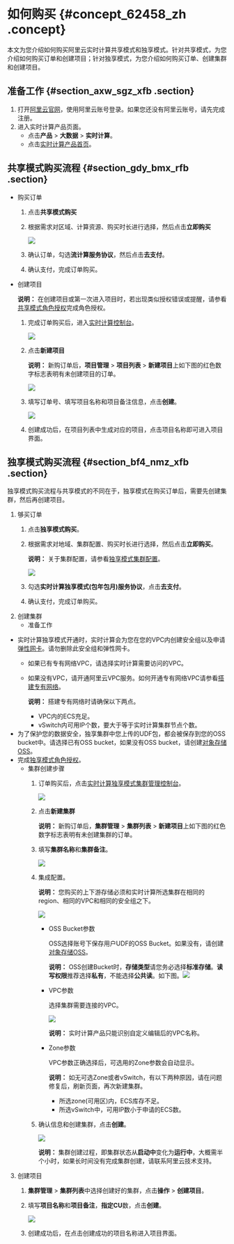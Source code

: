 # 如何购买 {#concept_62458_zh .concept}

本文为您介绍如何购买阿里云实时计算共享模式和独享模式。针对共享模式，为您介绍如何购买订单和创建项目；针对独享模式，为您介绍如何购买订单、创建集群和创建项目。

## 准备工作 {#section_axw_sgz_xfb .section}

1.  打开[阿里云官网](https://www.aliyun.com)，使用阿里云账号登录。如果您还没有阿里云账号，请先完成注册。
2.  进入实时计算产品页面。
    -   点击**产品** \> **大数据** \> **实时计算**。
    -   点击[实时计算产品首页](https://data.aliyun.com/product/sc?spm=5176.8142029.dataTechnology.3.2f366d3ed3LvmR)。

## 共享模式购买流程 {#section_gdy_bmx_rfb .section}

-   购买订单

    1.  点击**共享模式购买**
    2.  根据需求对区域、计算资源、购买时长进行选择，然后点击**立即购买**

        ![](http://static-aliyun-doc.oss-cn-hangzhou.aliyuncs.com/assets/img/40807/154769040421771_zh-CN.png)

    3.  确认订单，勾选**流计算服务协议**，然后点击**去支付**。
    4.  确认支付，完成订单购买。
-   创建项目

    **说明：** 在创建项目或第一次进入项目时，若出现类似授权错误或提醒，请参看[共享模式角色授权](cn.zh-CN/准备工作/共享模式角色授权.md#)完成角色授权。

    1.  完成订单购买后，进入[实时计算控制台](https://stream.console.aliyun.com)。

        ![](http://static-aliyun-doc.oss-cn-hangzhou.aliyuncs.com/assets/img/40807/154769040421774_zh-CN.png)

    2.  点击**新建项目**

        **说明：** 新购订单后，**项目管理** \> **项目列表** \> **新建项目**上如下图的红色数字标志表明有未创建项目的订单。

        ![](http://static-aliyun-doc.oss-cn-hangzhou.aliyuncs.com/assets/img/40807/154769040421775_zh-CN.png)

    3.  填写订单号、填写项目名称和项目备注信息，点击**创建**。

        ![](http://static-aliyun-doc.oss-cn-hangzhou.aliyuncs.com/assets/img/40807/154769040421776_zh-CN.png)

    4.  创建成功后，在项目列表中生成对应的项目，点击项目名称即可进入项目界面。

## 独享模式购买流程 {#section_bf4_nmz_xfb .section}

独享模式购买流程与共享模式的不同在于，独享模式在购买订单后，需要先创建集群，然后再创建项目。

1.  够买订单
    1.  点击**独享模式购买**。
    2.  根据需求对地域、集群配置、购买时长进行选择，然后点击**立即购买**。

        **说明：** 关于集群配置，请参看[独享模式集群配置](cn.zh-CN/准备工作/独享模式集群配置.md#)。

        ![](http://static-aliyun-doc.oss-cn-hangzhou.aliyuncs.com/assets/img/40807/154769040433090_zh-CN.png)

    3.  勾选**实时计算独享模式\(包年包月\)服务协议**，点击**去支付**。
    4.  确认支付，完成订单购买。
2.  创建集群
    -   准备工作

-   实时计算独享模式开通时，实时计算会为您在您的VPC内创建安全组以及申请[弹性网卡](https://help.aliyun.com/document_detail/58496.html?spm=a2c4g.11186623.2.17.13525aa36Z6Kg9)。请勿删除此安全组和弹性网卡。
    -   如果已有专有网络VPC，请选择实时计算需要访问的VPC。
    -   如果没有VPC，请开通阿里云VPC服务。如何开通专有网络VPC请参看[搭建专有网络](https://help.aliyun.com/document_detail/65430.html?spm=a2c4g.11186623.2.18.13525aa36Z6Kg9)。

        **说明：** 搭建专有网络时请确保以下两点。

        -   VPC内的ECS充足。
        -   vSwitch内可用IP个数，要大于等于实时计算集群节点个数。
-   为了保护您的数据安全，独享集群中您上传的UDF包，都会被保存到您的OSS bucket中。请选择已有OSS bucket，如果没有OSS bucket，请创建[对象存储OSS](https://www.aliyun.com/product/oss?spm=a2c4g.11186623.2.19.13525aa36Z6Kg9)。
-   完成[独享模式角色授权](https://help.aliyun.com/document_detail/98249.html)。
    -   集群创建步骤
        1.  订单购买后，点击[实时计算独享模式集群管理控制台](https://stream.console.aliyun.com)。

            ![](http://static-aliyun-doc.oss-cn-hangzhou.aliyuncs.com/assets/img/40807/154769040433095_zh-CN.png)

        2.  点击**新建集群**

            **说明：** 新购订单后，**集群管理** \> **集群列表** \> **新建项目**上如下图的红色数字标志表明有未创建集群的订单。

        3.  填写**集群名称**和**集群备注**。

            ![](http://static-aliyun-doc.oss-cn-hangzhou.aliyuncs.com/assets/img/40807/154769040533096_zh-CN.png)

        4.  集成配置。

            **说明：** 您购买的上下游存储必须和实时计算所选集群在相同的region、相同的VPC和相同的安全组之下。

            ![](http://static-aliyun-doc.oss-cn-hangzhou.aliyuncs.com/assets/img/40807/154769040533097_zh-CN.png)

            -   OSS Bucket参数

                OSS选择账号下保存用户UDF的OSS Bucket。如果没有，请创建[对象存储OSS](https://www.aliyun.com/product/oss?spm=a2c4g.11186623.2.24.13525aa36Z6Kg9)。

                **说明：** OSS创建Bucket时，**存储类型**请您务必选择**标准存储**。**读写权限**推荐选择**私有**，不能选择**公共读**。如下图。![](http://static-aliyun-doc.oss-cn-hangzhou.aliyuncs.com/assets/img/40807/154769040533098_zh-CN.png)

            -   VPC参数

                选择集群需要连接的VPC。

                ![](http://static-aliyun-doc.oss-cn-hangzhou.aliyuncs.com/assets/img/40807/154769040533836_zh-CN.png)

                **说明：** 实时计算产品只能识别自定义编辑后的VPC名称。

            -   Zone参数

                VPC参数正确选择后，可选用的Zone参数会自动显示。

                **说明：** 如无可选Zone或者vSwitch，有以下两种原因，请在问题修复后，刷新页面，再次新建集群。

                -   所选zone\(可用区\)内，ECS库存不足。
                -   所选vSwitch中，可用IP数小于申请的ECS数。
        5.  确认信息和创建集群，点击**创建**。

            ![](http://static-aliyun-doc.oss-cn-hangzhou.aliyuncs.com/assets/img/40807/154769040533099_zh-CN.png)

            **说明：** 集群创建过程，即集群状态从**启动中**变化为**运行中**，大概需半个小时，如果长时间没有完成集群创建，请联系阿里云技术支持。

3.  创建项目
    1.  **集群管理** \> **集群列表**中选择创建好的集群，点击**操作** \> **创建项目**。
    2.  填写**项目名称**和**项目备注**，**指定CU**数，点击**创建**。

        ![](http://static-aliyun-doc.oss-cn-hangzhou.aliyuncs.com/assets/img/40807/154769040533103_zh-CN.png)

    3.  创建成功后，在点击创建成功的项目名称进入项目界面。


